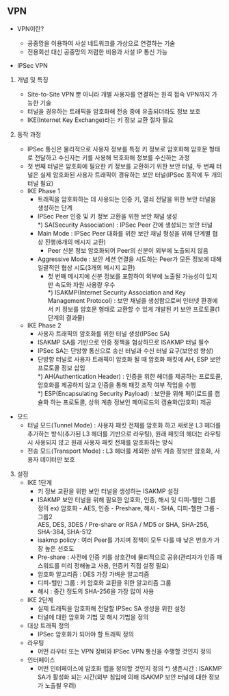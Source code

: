 ## VPN
* VPN이란?
   - 공중망을 이용하여 사설 네트워크를 가상으로 연결하는 기술
   - 전용회선 대신 공중망의 저렴한 비용과 사설 IP 통신 가능

* IPSec VPN
 1) 개념 및 특징
    - Site-to-Site VPN 뿐 아니라 개별 사용자를 연결하는 원격 접속 VPN까지 가능한 기술
    - 터널을 경유하는 트래픽을 암호화해 전송 중에 유출되더라도 정보 보호
    - IKE(Internet Key Exchange)라는 키 정보 교환 절차 필요 
    
 2) 동작 과정
    - IPSec 통신은 물리적으로 사용자 정보를 특정 키 정보로 암호화해 암호문 형태로 전달하고 수신자는 키를 사용해 복호화해 정보를 수신하는 과정
    - 첫 번째 터널은 암호화에 필요한 키 정보를 교환하기 위한 보안 터널, 두 번째 터널은 실제 암호화된 사용자 트래픽이 경유하는 보안 터널(IPSec 동작에 두 개의 터널 필요)
    - IKE Phase 1
      - 트래픽을 암호화하는 데 사용되는 인증 키, 열쇠 전달을 위한 보안 터널을 생성하는 단계
      - IPSec Peer 인증 및 키 정보 교환을 위한 보안 채널 생성   
        *) SA(Security Association) : IPSec Peer 간에 생성되는 보안 터널
      - Main Mode : IPSec Peer 대화를 위한 보안 채널 형성을 위해 단계별 협상 진행(6개의 메시지 교환)   
         - Peer 신분 정보 암호화되어 Peer의 신분이 외부에 노출되지 않음
      - Aggressive Mode : 보안 세션 연결을 시도하는 Peer가 모든 정보에 대해 일괄적인 협상 시도(3개의 메시지 교환)   
         - 첫 번째 메시지에 신분 정보를 포함하여 외부에 노출될 가능성이 있지만 속도와 자원 사용량 우수    
        *) ISAKMP(Internet Security Association and Key Management Protocol) : 보안 채널을 생성함으로써 인터넷 환경에서 키 정보를 암호문 형태로 교환할 수 있게 개발된 키 보안 프로토콜(1단계의 결과물)
    - IKE Phase 2 
      - 사용자 트래픽의 암호화를 위한 터널 생성(IPSec SA)
      - ISAKMP SA를 기반으로 인증 정책을 협상하므로 ISAKMP 터널 필수
      - IPSec SA는 단방향 통신으로 송신 터널과 수신 터널 요구(보안성 향상)
      - 단방향 터널로 사용자 트래픽이 암호화 될 때 암호화 패킷에 AH, ESP 보안 프로토콜 정보 삽입   
      *) AH(Authentication Header) : 인증을 위한 헤더를 제공하는 프로토콜, 암호화를 제공하지 않고 인증을 통해 패킷 조작 여부 작업을 수행   
      *) ESP(Encapsulating Security Payload) : 보안을 위해 페이로드를 캡슐화 하는 프로토콜, 상위 계층 정보인 페이로드의 캡슐화(암호화) 제공   
   - 모드
     - 터널 모드(Tunnel Mode) : 사용자 패킷 전체를 암호화 하고 새로운 L3 헤더를 추가하는 방식(추가된 L3 헤더를 기반으로 라우팅), 원래 패킷의 헤더는 라우팅 시 사용되지 않고 원래 사용자 패킷 전체를 암호화하는 방식
     - 전송 모드(Transport Mode) : L3 헤더를 제외한 상위 계층 정보만 암호화, 사용자 데이터만 보호
   
  3) 설정
     - IKE 1단계
       - 키 정보 교환을 위한 보안 터널을 생성하는 ISAKMP 설정
       - ISAKMP 보안 터널을 위해 필요한 암호화, 인증, 해시 및 디피-헬만 그룹 정의
         ex) 암호화 - AES, 인증 - Preshare, 해시 - SHA, 디피-헬만 그룹 - 그룹2   
         AES, DES, 3DES / Pre-share or RSA / MD5 or SHA, SHA-256, SHA-384, SHA-512   
       - isakmp policy : 여러 Peer를 가지며 정책이 모두 다를 때 낮은 번호가 가장 높은 선호도   
       - Pre-share : 사전에 인증 키를 상호간에 물리적으로 공유(관리자가 인증 패스워드를 미리 정해놓고 사용, 인증키 직접 설정 필요)
       - 암호화 알고리즘 : DES 가장 가벼운 알고리즘
       - 디피-헬만 그룹 : 키 암호화 교환을 위한 알고리즘 그룹
       - 해시 : 중간 정도의 SHA-256을 가장 많이 사용
     - IKE 2단계
       - 실제 트래픽을 암호화해 전달할 IPSec SA 생성을 위한 설정
       - 터널에 대한 암호화 기법 및 해시 기법을 정의
     - 대상 트래픽 정의
       - IPSec 암호화가 되어야 할 트래픽 정의
     - 라우팅
       - 어떤 라우터 또는 VPN 장비와 IPSec VPN 통신을 수행할 것인지 정의
     - 인터페이스
       - 어떤 인터페이스에 암호화 맵을 정의할 것인지 정의
       *) 생존시간 : ISAKMP SA가 활성화 되는 시간(외부 침입에 의해 ISAKMP 보안 터널에 대한 정보가 노출될 우려)
      
